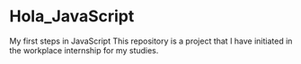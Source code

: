 # Hola_JavaScript
My first steps in JavaScript
This repository is a project that I have initiated in the workplace internship for my studies.

